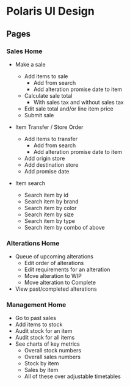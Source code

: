 # Polaris UI Design

## Pages

### Sales Home
- Make a sale
    - Add items to sale
        - Add from search
        - Add alteration promise date to item
    - Calculate sale total
        - With sales tax and without sales tax
    - Edit sale total and/or line item price
    - Submit sale

- Item Transfer / Store Order
    - Add items to transfer
        - Add from search
        - Add alteration promise date to item
    - Add origin store
    - Add destination store
    - Add promise date
        
- Item search
    - Search item by id
    - Search item by brand
    - Search item by color
    - Search item by size
    - Search item by type
    - Search item by combo of above

### Alterations Home
- Queue of upcoming alterations
    - Edit order of alterations
    - Edit requirements for an alteration
    - Move alteration to WIP
    - Move alteration to Complete
- View past/completed alterations

### Management Home
- Go to past sales
- Add items to stock
- Audit stock for an item
- Audit stock for all items
- See charts of key metrics
    - Overall stock numbers
    - Overall sales numbers
    - Stock by item
    - Sales by item
    - All of these over adjustable timetables

